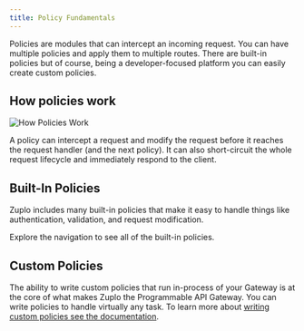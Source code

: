 ```yaml
---
title: Policy Fundamentals
---
```


Policies are modules that can intercept an incoming request. You can have
multiple policies and apply them to multiple routes. There are built-in policies
but of course, being a developer-focused platform you can easily create custom
policies.

## How policies work

![How Policies Work](https://cdn.zuplo.com/assets/103f37f8-9801-4f37-8962-d516b9e12fbd.png)

A policy can intercept a request and modify the request before it reaches the
request handler (and the next policy). It can also short-circuit the whole
request lifecycle and immediately respond to the client.

## Built-In Policies

Zuplo includes many built-in policies that make it easy to handle things like
authentication, validation, and request modification.

Explore the navigation to see all of the built-in policies.

## Custom Policies

The ability to write custom policies that run in-process of your Gateway is at
the core of what makes Zuplo the Programmable API Gateway. You can write
policies to handle virtually any task. To learn more about
[writing custom policies see the documentation](/docs/policies/custom-code-inbound).
